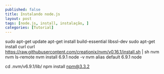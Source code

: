```yaml
---
published: false
title: Instalando node.js
layout: post
tags: [node.js, install, instalação, ]
categories: [Tutorial]
---
```

sudo apt-get update
apt-get install build-essential libssl-dev
sudo apt-get install curl
curl https://raw.githubusercontent.com/creationix/nvm/v0.16.1/install.sh | sh
nvm
nvm ls-remote
nvm install 6.9.1
node -v 
nvm alias default 6.9.1
node 

cd .nvm/v6.9.1/lib/
npm install npm@3.3.2